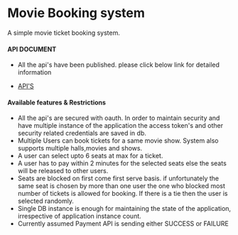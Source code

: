# Movie Booking system
A simple movie ticket booking system.

#### API DOCUMENT 

* All the api's have been published. please click below link for detailed information

 *  [API'S](https://documenter.getpostman.com/view/17659078/UUxzA7pW)

 
#### Available features & Restrictions
 
 * All the api's are secured with oauth. In order to maintain security and have multiple instance of the application the access token's and other security related credentials are saved in db.
 * Multiple Users can book tickets for a same movie show. System also supports multiple halls,movies and shows.
 * A user can select upto 6 seats at max for a ticket.
 * A user has to pay within 2 minutes for the selected seats else the seats will be released to other users. 
 * Seats are blocked on first come first serve basis. if unfortunately the same seat is chosen  by more than one user the one who blocked most number of tickets is allowed for booking. If there is a tie then the user is selected randomly.
 * Single DB instance is enough for maintaining the state of the application, irrespective of application instance 
count.
 * Currently assumed Payment API is sending either SUCCESS or FAILURE
